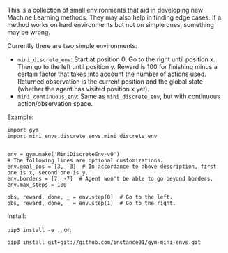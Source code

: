 This is a collection of small environments that aid in developing new Machine Learning methods.
They may also help in finding edge cases. If a method works on hard environments but not on simple ones, something may be wrong.

Currently there are two simple environments:
* `mini_discrete_env`: Start at position 0. Go to the right until position x. Then go to the left until position y. Reward is 100 for finishing minus a certain factor that takes into account the number of actions used. Returned observation is the current position and the global state (whether the agent has visited position x yet).
* `mini_continuous_env`: Same as `mini_discrete_env`, but with continuous action/observation space.

Example:

```
import gym
import mini_envs.discrete_envs.mini_discrete_env


env = gym.make('MiniDiscreteEnv-v0')
# The following lines are optional customizations.
env.goal_pos = [3, -3]  # In accordance to above description, first one is x, second one is y.
env.borders = [7, -7]  # Agent won't be able to go beyond borders.
env.max_steps = 100

obs, reward, done, _ = env.step(0)  # Go to the left.
obs, reward, done, _ = env.step(1)  # Go to the right.
```

Install:

`pip3 install -e .`, or:

`pip3 install git+git://github.com/instance01/gym-mini-envs.git`

